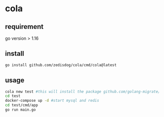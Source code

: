 # cola

## requirement
go version > 1.16

## install
```bash
go install github.com/zedisdog/cola/cmd/cola@latest
```
## usage
```bash
cola new test #this will install the package github.com/golang-migrate/migrate/v4/cmd/migrate@latest
cd test
docker-compose up -d #start mysql and redis
cd test/cmd/app
go run main.go
```